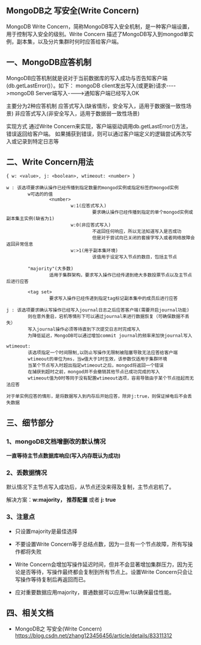 ## MongoDB之 写安全(Write Concern)

MongoDB Write Concern，简称MongoDB写入安全机制，是一种客户端设置，用于控制写入安全的级别。Write Concern 描述了MongoDB写入到mongod单实例，副本集，以及分片集群时何时应答给客户端。

## 一、MongoDB应答机制

MongoDB应答机制就是说对于当前数据库的写入成功与否告知客户端(db.getLastError()）。如下：
        mongoDB client发出写入(或更新)请求---->mongoDB Server端写入---->通知客户端已经写入OK

主要分为2种应答机制
        应答式写入(缺省情形，安全写入，适用于数据强一致性场景)
        非应答式写入(非安全写入，适用于数据弱一致性场景)

实现方式
        通过Write Concern来实现，客户端驱动调用db.getLastError()方法，错误返回给客户端。 如果捕获到错误，则可以通过客户端定义的逻辑尝试再次写入或记录到特定日志等

## 二、Write Concern用法

    { w: <value>, j: <boolean>, wtimeout: <number> }
    
    w : 该选项要求确认操作已经传播到指定数量的mongod实例或指定标签的mongod实例
            w可选的的值
                    <number>
                            w:1(应答式写入)
                                    要求确认操作已经传播到指定的单个mongod实例或副本集主实例(缺省为1)
                            w:0(非应答式写入)
                                    不返回任何响应，所以无法知道写入是否成功
                                    但是对于尝试向已关闭的套接字写入或者网络故障会返回异常信息
                            w:>1(用于副本集环境)
                                    该值用于设定写入节点的数目，包括主节点
    
            "majority"(大多数)
                    适用于集群架构，要求写入操作已经传递到绝大多数投票节点以及主节点后进行应答
    
            <tag set>
                    要求写入操作已经传递到指定tag标记副本集中的成员后进行应答
    
    j : 该选项要求确认写操作已经写入journal日志之后应答客户端(需要开启journal功能)
            则在意外重启，宕机等情形下可以通过journal来进行数据恢复（可确保数据不丢失）
            写入journal操作必须等待直到下次提交日志时完成写入
            为降低延迟，MongoDB可以通过增加commit journal的频率来加快journal写入
    
    wtimeout:
            该选项指定一个时间限制,以防止写操作无限制被阻塞导致无法应答给客户端
            wtimeout的单位为ms，当w值大于1时生效，该参数仅适用于集群环境
            当某个节点写入时超出指定wtimeout之后，mongod将返回一个错误
            在捕获到超时之前，mongod并不会撤销其他节点已成功完成的写入
            wtimeout值为0时等同于没有配置wtimeout选项，容易导致由于某个节点挂起而无法应答
    
    对于单实例应答的情形，是将数据写入到内存后开始应答，除非j:true，则保证掉电后不会丢失数据



## 三、细节部分

### 1、mongoDB文档增删改的默认情况

**一直等待主节点数据库响应(写入内存既认为成功)**

### 2、丢数据情况

默认情况下主节点写入成功后，从节点还没来得及复制，主节点宕机了。

解决方案：**w:majority， 推荐配置**   或者   **j: true**

### 3、注意点

- 只设置majority是最佳选择

- 不要设置Write Concern等于总结点数，因为一旦有一个节点故障，所有写操作都将失败

- Write Concern会增加写操作延迟时间，但并不会显著增加集群压力，因为无论是否等待，写操作最终都会复制到所有节点上。设置Write Concern只会让写操作等待复制后再返回而已。

- 应对重要数据应用majority，普通数据可以应用w:1以确保最佳性能。

  

## 四、相关文档

- MongoDB之 写安全(Write Concern) https://blog.csdn.net/zhang123456456/article/details/83311312